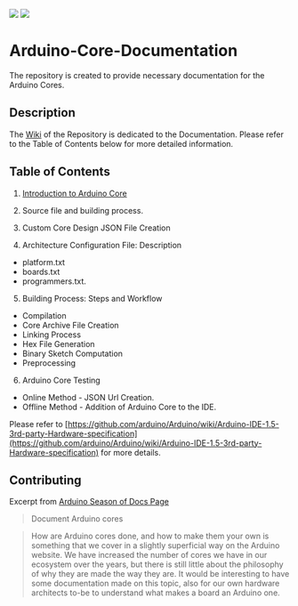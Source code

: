 ![](https://img.shields.io/badge/Arduino%20Core-Documentation-brightgreen.svg) ![](https://img.shields.io/badge/Documentation-In%20Process-brightgreen.svg)
# Arduino-Core-Documentation
The repository is created to provide necessary documentation for the Arduino Cores.


## Description 
The [Wiki](https://github.com/animeshsrivastava24/Arduino-Core-Documentation/wiki) of the Repository is dedicated to the Documentation. Please refer to the Table of Contents below for more detailed information.

## Table of Contents
1. [Introduction to Arduino Core](https://github.com/animeshsrivastava24/Arduino-Core-Documentation/wiki/1.-Introduction-to-Arduino-Core)

2. Source file and building process.

3. Custom Core Design JSON File Creation

4. Architecture Configuration File: Description
* platform.txt
* boards.txt
* programmers.txt.

5. Building Process: Steps and Workflow
* Compilation
* Core Archive File Creation
* Linking Process
* Hex File Generation
* Binary Sketch Computation
* Preprocessing

6. Arduino Core Testing
* Online Method - JSON Url Creation.
* Offline Method - Addition of Arduino Core to the IDE.

Please refer to [https://github.com/arduino/Arduino/wiki/Arduino-IDE-1.5-3rd-party-Hardware-specification](https://github.com/arduino/Arduino/wiki/Arduino-IDE-1.5-3rd-party-Hardware-specification) for more details.
   
## Contributing
Excerpt from [Arduino Season of Docs Page](https://github.com/arduino/season-of-docs/blob/master/IDEAS.md#document-arduino-cores)
> Document Arduino cores

> How are Arduino cores done, and how to make them your own is something that we cover in a slightly superficial way on the Arduino website. We have increased the number of cores we have in our ecosystem over the years, but there is still little about the philosophy of why they are made the way they are. It would be interesting to have some documentation made on this topic, also for our own hardware architects to-be to understand what makes a board an Arduino one.

